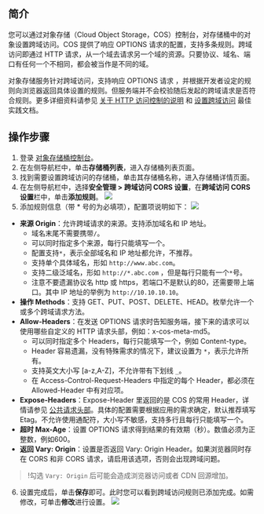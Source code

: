 ## 简介

您可以通过对象存储（Cloud Object Storage，COS）控制台，对存储桶中的对象设置跨域访问。COS 提供了响应 OPTIONS 请求的配置，支持多条规则。跨域访问即通过 HTTP 请求，从一个域去请求另一个域的资源。只要协议、域名、端口有任何一个不相同，都会被当作是不同的域。

对象存储服务针对跨域访问，支持响应 OPTIONS 请求 ，并根据开发者设定的规则向浏览器返回具体设置的规则。但服务端并不会校验随后发起的跨域请求是否符合规则。更多详细资料请参见 [关于 HTTP 访问控制的说明](https://developer.mozilla.org/zh-CN/docs/Web/HTTP/Access_control_CORS) 和 [设置跨域访问](https://cloud.tencent.com/document/product/436/11488) 最佳实践文档。

## 操作步骤

1. 登录 [对象存储桶控制台](https://console.cloud.tencent.com/cos5)。
2. 在左侧导航栏中，单击**存储桶列表**，进入存储桶列表页面。
3. 找到需要设置跨域访问的存储桶，单击其存储桶名称，进入存储桶详情页面。
4. 在左侧导航栏中，选择**安全管理 > 跨域访问 CORS 设置**，在**跨域访问 CORS 设置**栏中，单击**添加规则**。
![](https://qcloudimg.tencent-cloud.cn/raw/bf37161a5c57d2c62dcc785da5f91d9b.png)
5. 添加规则信息（带 * 号的为必填项），配置项说明如下：
![](https://qcloudimg.tencent-cloud.cn/raw/99ace4479bd7c192ec151e777bb93037.png)
 - **来源 Origin**：允许跨域请求的来源。支持添加域名和 IP 地址。
    - 域名末尾不需要携带`/`。
    - 可以同时指定多个来源，每行只能填写一个。
    - 配置支持`*`，表示全部域名和 IP 地址都允许，不推荐。
    - 支持单个具体域名，形如 `http://www.abc.com`。
    - 支持二级泛域名，形如 `http://*.abc.com` ，但是每行只能有一个`*`号。
    - 注意不要遗漏协议名 http 或 https，若端口不是默认的80，还需要带上端口。其中 IP 地址的举例为 `http://10.10.10.10`。
 - **操作 Methods**：支持 GET、PUT、POST、DELETE、HEAD。枚举允许一个或多个跨域请求方法。
 - **Allow-Headers**：在发送 OPTIONS 请求时告知服务端，接下来的请求可以使用哪些自定义的 HTTP 请求头部，例如：x-cos-meta-md5。
    - 可以同时指定多个 Headers，每行只能填写一个，例如 Content-type。
    - Header 容易遗漏，没有特殊需求的情况下，建议设置为 `*`，表示允许所有。
    - 支持英文大小写 [a-z,A-Z]，不允许带有下划线 `_`。
    - 在 Access-Control-Request-Headers 中指定的每个 Header，都必须在 Allowed-Header 中有对应项。
 - **Expose-Headers**：Expose-Header 里返回的是 COS 的常用 Header，详情请参见 [公共请求头部](https://cloud.tencent.com/document/product/436/7728)。具体的配置需要根据应用的需求确定，默认推荐填写 Etag。不允许使用通配符，大小写不敏感，支持多行且每行只能填写一个。
 - **超时 Max-Age**：设置 OPTIONS 请求得到结果的有效期（秒）。数值必须为正整数，例如600。
 - **返回 Vary: Origin**：设置是否返回 Vary: Origin Header。如果浏览器同时存在 CORS 和非 CORS 请求，请启用该选项，否则会出现跨域问题。
 >!勾选 `Vary: Origin` 后可能会造成浏览器访问或者 CDN 回源增加。
6. 设置完成后，单击**保存**即可。此时您可以看到跨域访问规则已添加完成。如需修改，可单击**修改**进行设置。
![](https://qcloudimg.tencent-cloud.cn/raw/792f388409e9451bb47fc96b0140b1fc.png)
